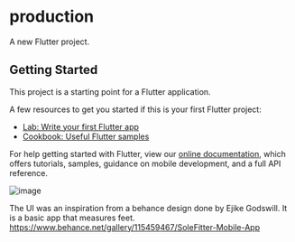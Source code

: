 # production

A new Flutter project.

## Getting Started

This project is a starting point for a Flutter application.

A few resources to get you started if this is your first Flutter project:

- [Lab: Write your first Flutter app](https://flutter.dev/docs/get-started/codelab)
- [Cookbook: Useful Flutter samples](https://flutter.dev/docs/cookbook)

For help getting started with Flutter, view our
[online documentation](https://flutter.dev/docs), which offers tutorials,
samples, guidance on mobile development, and a full API reference.

![image](https://user-images.githubusercontent.com/31783214/128317513-8d3f4d85-6383-4818-bfc8-d6ae081b3d6a.png)

The UI was an inspiration from a behance design done by Ejike Godswill.
It is a basic app that measures feet. https://www.behance.net/gallery/115459467/SoleFitter-Mobile-App
